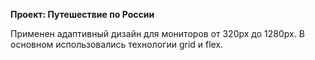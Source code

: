 **Проект: Путешествие по России**

Применен адаптивный дизайн для мониторов от 320px до 1280px. В основном использовались технологии grid и flex.
